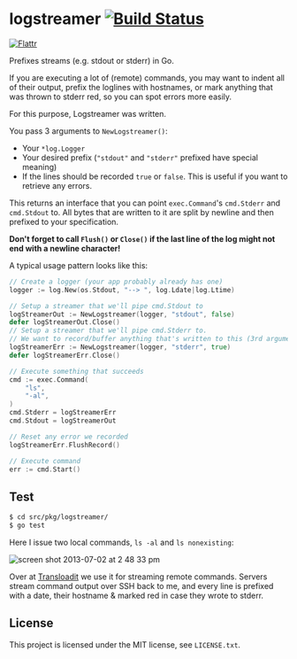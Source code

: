 logstreamer [![Build Status][BuildStatusIMGURL]][BuildStatusURL]
===============
[![Flattr][FlattrIMGURL]][FlattrURL]

[BuildStatusIMGURL]:        https://secure.travis-ci.org/kvz/logstreamer.png?branch=master
[BuildStatusURL]:           //travis-ci.org/kvz/logstreamer  "Build Status"
[FlattrIMGURL]:             http://api.flattr.com/button/flattr-badge-large.png
[FlattrURL]:                https://flattr.com/submit/auto?user_id=kvz&url=github.com/kvz/logstreamer&title=logstreamer&language=&tags=github&category=software

Prefixes streams (e.g. stdout or stderr) in Go.

If you are executing a lot of (remote) commands, you may want to indent all of their
output, prefix the loglines with hostnames, or mark anything that was thrown to stderr
red, so you can spot errors more easily.

For this purpose, Logstreamer was written.

You pass 3 arguments to `NewLogstreamer()`:

 - Your `*log.Logger`
 - Your desired prefix (`"stdout"` and `"stderr"` prefixed have special meaning)
 - If the lines should be recorded `true` or `false`. This is useful if you want to retrieve any errors.

This returns an interface that you can point `exec.Command`'s `cmd.Stderr` and `cmd.Stdout` to.
All bytes that are written to it are split by newline and then prefixed to your specification.

**Don't forget to call `Flush()` or `Close()` if the last line of the log
might not end with a newline character!**

A typical usage pattern looks like this:

```go
// Create a logger (your app probably already has one)
logger := log.New(os.Stdout, "--> ", log.Ldate|log.Ltime)

// Setup a streamer that we'll pipe cmd.Stdout to
logStreamerOut := NewLogstreamer(logger, "stdout", false)
defer logStreamerOut.Close()
// Setup a streamer that we'll pipe cmd.Stderr to.
// We want to record/buffer anything that's written to this (3rd argument true)
logStreamerErr := NewLogstreamer(logger, "stderr", true)
defer logStreamerErr.Close()

// Execute something that succeeds
cmd := exec.Command(
	"ls",
	"-al",
)
cmd.Stderr = logStreamerErr
cmd.Stdout = logStreamerOut

// Reset any error we recorded
logStreamerErr.FlushRecord()

// Execute command
err := cmd.Start()
```

## Test

```bash
$ cd src/pkg/logstreamer/
$ go test
```

Here I issue two local commands, `ls -al` and `ls nonexisting`:

![screen shot 2013-07-02 at 2 48 33 pm](https://f.cloud.github.com/assets/26752/736371/16177cf0-e316-11e2-8dc6-320f52f71442.png)

Over at [Transloadit](http://transloadit.com) we use it for streaming remote commands.
Servers stream command output over SSH back to me, and every line is prefixed with a date, their hostname & marked red in case they
wrote to stderr.

## License

This project is licensed under the MIT license, see `LICENSE.txt`.

